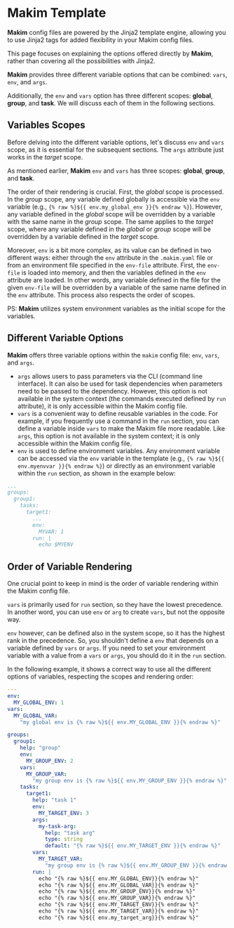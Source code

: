# Makim Template

**Makim** config files are powered by the Jinja2 template engine, allowing you
to use Jinja2 tags for added flexibility in your Makim config files.

This page focuses on explaining the options offered directly by **Makim**,
rather than covering all the possibilities with Jinja2.

**Makim** provides three different variable options that can be combined:
`vars`, `env`, and `args`.

Additionally, the `env` and `vars` option has three different scopes:
**global**, **group**, and **task**. We will discuss each of them in the
following sections.

## Variables Scopes

Before delving into the different variable options, let's discuss `env` and
`vars` scope, as it is essential for the subsequent sections. The `args`
attribute just works in the _target_ scope.

As mentioned earlier, **Makim** `env` and `vars` has three scopes: **global**,
**group**, and **task**.

The order of their rendering is crucial. First, the _global_ scope is processed.
In the _group_ scope, any variable defined globally is accessible via the `env`
variable (e.g., `{% raw %}${{ env.my_global_env }}{% endraw %}`). However, any
variable defined in the _global_ scope will be overridden by a variable with the
same name in the _group_ scope. The same applies to the _target_ scope, where
any variable defined in the _global_ or _group_ scope will be overridden by a
variable defined in the _target_ scope.

Moreover, `env` is a bit more complex, as its value can be defined in two
different ways: either through the `env` attribute in the `.makim.yaml` file or
from an environment file specified in the `env-file` attribute. First, the
`env-file` is loaded into memory, and then the variables defined in the `env`
attribute are loaded. In other words, any variable defined in the file for the
given `env-file` will be overridden by a variable of the same name defined in
the `env` attribute. This process also respects the order of scopes.

PS: **Makim** utilizes system environment variables as the initial scope for the
variables.

## Different Variable Options

**Makim** offers three variable options within the `makim` config file: `env`,
`vars`, and `args`.

- `args` allows users to pass parameters via the CLI (command line interface).
  It can also be used for task dependencies when parameters need to be passed to
  the dependency. However, this option is not available in the system context
  (the commands executed defined by `run` attribute), it is only accessible
  within the Makim config file.
- `vars` is a convenient way to define reusable variables in the code. For
  example, if you frequently use a command in the `run` section, you can define
  a variable inside `vars` to make the Makim file more readable. Like `args`,
  this option is not available in the system context; it is only accessible
  within the Makim config file.
- `env` is used to define environment variables. Any environment variable can be
  accessed via the `env` variable in the template (e.g.,
  `{% raw %}${{ env.myenvvar }}{% endraw %}`) or directly as an environment
  variable within the `run` section, as shown in the example below:

```yaml
...
groups:
  group1:
    tasks:
      target1:
        ...
        env:
          MYVAR: 1
        run: |
          echo $MYENV
```

## Order of Variable Rendering

One crucial point to keep in mind is the order of variable rendering within the
Makim config file.

`vars` is primarily used for `run` section, so they have the lowest precedence.
In another word, you can use `env` or `arg` to create `vars`, but not the
opposite way.

`env` however, can be defined also in the system scope, so it has the highest
rank in the precedence. So, you shouldn't define a `env` that depends on a
variable defined by `vars` or `args`. If you need to set your environment
variable with a value from a `vars` or `args`, you should do it in the `run`
section.

In the following example, it shows a correct way to use all the different
options of variables, respecting the scopes and rendering order:

```yaml
---
env:
  MY_GLOBAL_ENV: 1
vars:
  MY_GLOBAL_VAR:
    "my global env is {% raw %}${{ env.MY_GLOBAL_ENV }}{% endraw %}"

groups:
  group1:
    help: "group"
    env:
      MY_GROUP_ENV: 2
    vars:
      MY_GROUP_VAR:
        "my group env is {% raw %}${{ env.MY_GROUP_ENV }}{% endraw %}"
    tasks:
      target1:
        help: "task 1"
        env:
          MY_TARGET_ENV: 3
        args:
          my-task-arg:
            help: "task arg"
            type: string
            default: "{% raw %}${{ env.MY_TARGET_ENV }}{% endraw %}"
        vars:
          MY_TARGET_VAR:
            "my group env is {% raw %}${{ env.MY_GROUP_ENV }}{% endraw %}"
        run: |
          echo "{% raw %}${{ env.MY_GLOBAL_ENV}}{% endraw %}"
          echo "{% raw %}${{ env.MY_GLOBAL_VAR}}{% endraw %}"
          echo "{% raw %}${{ env.MY_GROUP_ENV}}{% endraw %}"
          echo "{% raw %}${{ env.MY_GROUP_VAR}}{% endraw %}"
          echo "{% raw %}${{ env.MY_TARGET_ENV}}{% endraw %}"
          echo "{% raw %}${{ env.MY_TARGET_VAR}}{% endraw %}"
          echo "{% raw %}${{ env.my_target_arg}}{% endraw %}"
```

